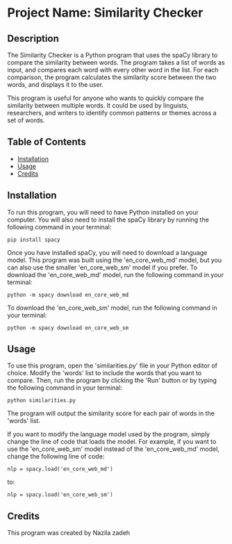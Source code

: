 

# Project Name: Similarity Checker

## Description
The Similarity Checker is a Python program that uses the spaCy library to compare the similarity between words. The program takes a list of words as input, and compares each word with every other word in the list. For each comparison, the program calculates the similarity score between the two words, and displays it to the user. 

This program is useful for anyone who wants to quickly compare the similarity between multiple words. It could be used by linguists, researchers, and writers to identify common patterns or themes across a set of words.

## Table of Contents
- [Installation](#installation)
- [Usage](#usage)
- [Credits](#credits)

## Installation
To run this program, you will need to have Python installed on your computer. You will also need to install the spaCy library by running the following command in your terminal:

`pip install spacy`

Once you have installed spaCy, you will need to download a language model. This program was built using the 'en_core_web_md' model, but you can also use the smaller 'en_core_web_sm' model if you prefer. To download the 'en_core_web_md' model, run the following command in your terminal:

`python -m spacy download en_core_web_md`

To download the 'en_core_web_sm' model, run the following command in your terminal:

`python -m spacy download en_core_web_sm`

## Usage
To use this program, open the 'similarities.py' file in your Python editor of choice. Modify the 'words' list to include the words that you want to compare. Then, run the program by clicking the 'Run' button or by typing the following command in your terminal:

`python similarities.py`

The program will output the similarity score for each pair of words in the 'words' list. 

If you want to modify the language model used by the program, simply change the line of code that loads the model. For example, if you want to use the 'en_core_web_sm' model instead of the 'en_core_web_md' model, change the following line of code:

`nlp = spacy.load('en_core_web_md')`

to:

`nlp = spacy.load('en_core_web_sm')`

## Credits
This program was created by Nazila zadeh
